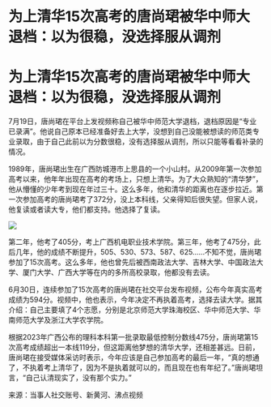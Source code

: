 # 为上清华15次高考的唐尚珺被华中师大退档：以为很稳，没选择服从调剂

# 为上清华15次高考的唐尚珺被华中师大退档：以为很稳，没选择服从调剂

7月19日，唐尚珺在平台上发视频称自己被华中师范大学退档，退档原因是“专业已录满”。他说自己原本已经准备好去上大学，没想到自己没能被想读的师范类专业录取，由于自己此前以为分数很稳，没有选择服从调剂，所以只能等看看补录的情况。

1989年，唐尚珺出生在广西防城港市上思县的一个小山村。从2009年第一次参加高考以来，他年年出现在高考的考场上，只想上清华。为了大众熟知的“清华梦”，他从懵懂的少年考到现在年过三十。这么多年，他和清华的距离也在逐步拉近。第一次参加高考的唐尚珺考了372分，没上本科线，父亲得知后很失望。但家人说，他复读或者读大专，他们都支持。他选择了复读。

![](https://inews.gtimg.com/om_bt/OBxzwxB_HpSZxkAF8DXBKJRpWHTyJKqRtddAQkMh3FWUcAA/1000)

第二年，他考了405分，考上广西机电职业技术学院。第三年，他考了475分，此后几年，他的成绩不断提升，505、530、573、587、625……不知不觉，唐尚珺参加了15次高考。这么多年，他也曾先后被西南政法大学、吉林大学、中国政法大学、厦门大学、广西大学等在内的多所高校录取，他都没有去读。

6月30日，连续参加了15次高考的唐尚珺在社交平台发布视频，公布今年真实高考成绩为594分。视频中，他也表示，今年决定不再执着高考，选择去读大学。据其介绍：自己主要填了4个志愿，分别是北京师范大学珠海校区、华中师范大学、华南师范大学及浙江大学农学院。

根据2023年广西公布的理科本科第一批录取最低控制分数线475分，唐尚珺第15次高考成绩超出一本线119分，但这距离他梦想的清华大学，还相差甚远。日前，唐尚珺在接受媒体采访时表示，今年应该是自己参加高考的最后一年，“真的想通了，不执着考上清华了，因为不是执着就可以的，而且现在也有年纪了。”唐尚珺坦言，“自己认清现实了，没有那个实力。”

来源：当事人社交账号、新黄河、沸点视频

